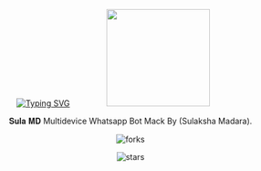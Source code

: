 <div align="center">


 [![Typing SVG](https://readme-typing-svg.herokuapp.com?font=Rockstar-ExtraBold&color=F01&lines=SULA+ＭＤ+Multidevice+Whatsapp+Bot)](https://git.io/typing-svg)
<img src="https://files.catbox.moe/vmjibk.jpg" height="170" width="60%">



𝐒𝐮𝐥𝐚 𝐌𝐃 Multidevice Whatsapp Bot Mack By (Sulaksha Madara).



![forks](https://img.shields.io/github/forks/sulaksha449/SULA-MD?label=Forks&style=social)

![stars](https://img.shields.io/github/stars/sulaksha449/SULA-MD?style=social)


